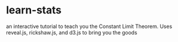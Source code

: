 learn-stats
===========

an interactive tutorial to teach you the Constant Limit Theorem. Uses reveal.js, rickshaw.js, and d3.js to bring you the goods
